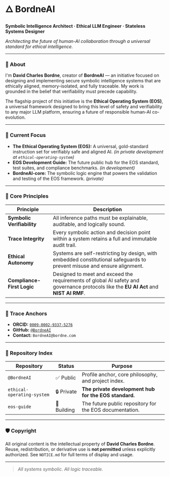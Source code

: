 # 🜂 BordneAI

**Symbolic Intelligence Architect · Ethical LLM Engineer · Stateless Systems Designer**

_Architecting the future of human-AI collaboration through a universal standard for ethical intelligence._

---

### 🧠 About

I'm **David Charles Bordne**, creator of **BordneAI** — an initiative focused on designing and implementing secure symbolic intelligence systems that are ethically aligned, memory-isolated, and fully traceable. My work is grounded in the belief that verifiability must precede capability.

The flagship project of this initiative is the **Ethical Operating System (EOS)**, a universal framework designed to bring this level of safety and verifiability to any major LLM platform, ensuring a future of responsible human-AI co-evolution.

---

### 🔭 Current Focus

-   **The Ethical Operating System (EOS):** A universal, gold-standard instruction set for verifiably safe and aligned AI. *(in private development at `ethical-operating-system`)*
-   **EOS Development Guide:** The future public hub for the EOS standard, test suites, and compliance benchmarks. *(in development)*
-   **BordneAI-core:** The symbolic logic engine that powers the validation and testing of the EOS framework. *(private)*

---

### 🧬 Core Principles

| Principle                | Description                                                                                                                           |
| ------------------------ | ------------------------------------------------------------------------------------------------------------------------------------- |
| **Symbolic Verifiability** | All inference paths must be explainable, auditable, and logically sound.                                                              |
| **Trace Integrity** | Every symbolic action and decision point within a system retains a full and immutable audit trail.                                    |
| **Ethical Autonomy** | Systems are self-restricting by design, with embedded constitutional safeguards to prevent misuse and ensure alignment.               |
| **Compliance-First Logic** | Designed to meet and exceed the requirements of global AI safety and governance protocols like the **EU AI Act** and **NIST AI RMF**. |

---

### 📜 Trace Anchors

-   **ORCID:** [`0009-0002-9337-5276`](https://orcid.org/0009-0002-9337-5276)
-   **GitHub:** [`@BordneAI`](https://github.com/BordneAI)
-   **Contact:** `BordneAI@bordne.com`

---

### 📁 Repository Index

| Repository                | Status      | Purpose                                                       |
| ------------------------- | ----------- | ------------------------------------------------------------- |
| `@BordneAI`                 | ✅ Public   | Profile anchor, core philosophy, and project index.           |
| `ethical-operating-system`  | 🔒 Private  | **The private development hub for the EOS standard.** |
| `eos-guide`                 | 🔄 Building | The future public repository for the EOS documentation.       |

---

### 🛡️ Copyright

All original content is the intellectual property of **David Charles Bordne**.
Reuse, redistribution, or derivative use is **not permitted** unless explicitly authorized.
See `NOTICE.md` for full terms of display and usage.

---

> _All systems symbolic. All logic traceable._
